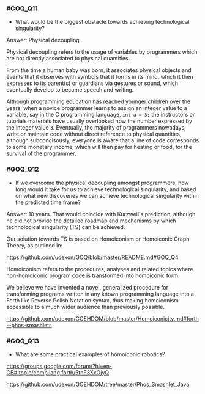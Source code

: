 ### #GOQ_Q11 
- What would be the biggest obstacle towards achieving technological singularity?

Answer: Physical decoupling.

Physical decoupling refers to the usage of variables by programmers which are not directly associated to physical quantities.

From the time a human baby was born, it associates physical objects and events that it observes with symbols that it forms in its mind, which it then expresses to its parent(s) or guardians via gestures or sound, which eventually develop to become speech and writing.

Although programming education has reached younger children over the years, when a novice programmer learns to assign an integer value to a variable, say in the C programming language, `int a = 3;` the instructors or tutorials materials have usually overlooked how the number expressed by the integer value `3`. Eventually, the majority of programmers nowadays, write or maintain code without direct reference to physical quantities, although subconcisously, everyone is aware that a line of code corresponds to some monetary income, which will then pay for heating or food, for the survival of the programmer.


### #GOQ_Q12
- If we overcome the physical decoupling amongst programmers, how long would it take for us to achieve technological singularity, and based on what new discoveries we can achieve technological singularity within the predicted time frame?

Answer: 10 years. That would coincide with Kurzweil's prediction, although he did not provide the detailed roadmap and mechanisms by which technological singularity (TS) can be achieved.

Our solution towards TS is based on Homoiconism or Homoiconic Graph Theory, as outlined in:

https://github.com/udexon/GOQ/blob/master/README.md#GOQ_Q4

Homoiconism refers to the procedures, analyses and related topics where non-homoiconic program code is transformed into homoiconic form.

We believe we have invented a novel, generalized procedure for transforming programs written in any known programming language into a Forth like Reverse Polish Notation syntax, thus making homoiconism accessible to a much wider audience than previously possible.

https://github.com/udexon/GOEHDOM/blob/master/Homoiconicity.md#forth--phos-smashlets


### #GOQ_Q13
- What are some practical examples of homoiconic robotics?

https://groups.google.com/forum/?hl=en-GB#!topic/comp.lang.forth/5tnF3XxOjyQ

https://github.com/udexon/GOEHDOM/tree/master/Phos_Smashlet_Java
